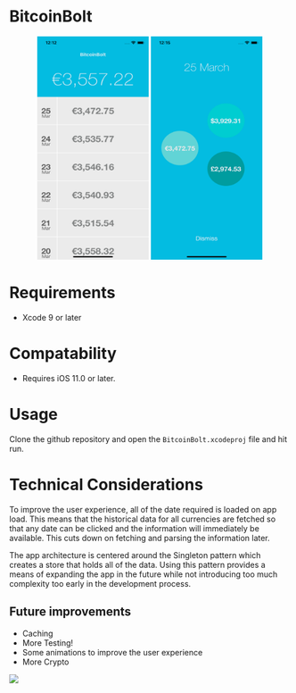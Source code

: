 # BitcoinBolt
<p align="center">
  <img src="./screen_1.png" width="200" height="400"  />
  <img src="./screen_2.png" width="200" height="400"  />
</p>


# Requirements

- Xcode 9 or later

# Compatability

- Requires iOS 11.0 or later.


# Usage

Clone the github repository and open the `BitcoinBolt.xcodeproj` file and hit run.


# Technical Considerations

To improve the user experience, all of the date required is loaded on app load. This means that the historical data for all currencies are fetched so that any date can be clicked and the information will immediately be available. This cuts down on fetching and parsing the information later.

The app architecture is centered around the Singleton pattern which creates a store that holds all of the data. Using this pattern provides a means of expanding the app in the future while not introducing too much complexity too early in the development process.

## Future improvements
- Caching
- More Testing!
- Some animations to improve the user experience
- More Crypto


![](https://media.giphy.com/media/OS8mPktWKwacg/giphy.gif)





